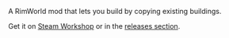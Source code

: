 A RimWorld mod that lets you build by copying existing buildings.

Get it on [Steam Workshop](http://steamcommunity.com/sharedfiles/filedetails/?id=736598037) or in the [releases section](https://github.com/micktu/RimWorld-BuildProductive/releases).
